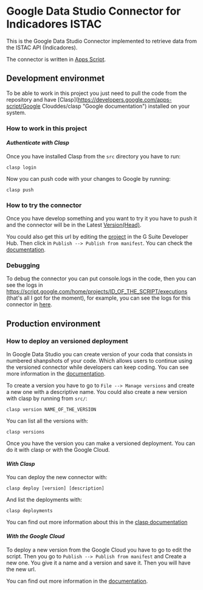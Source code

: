 # Google Data Studio Connector for Indicadores ISTAC

This is the Google Data Studio Connector implemented to retrieve data from the ISTAC API (Indicadores).

The connector is written in [Apps Script](https://developers.google.com/apps-script/ "Google documentation").

## Development environmet

To be able to work in this project you just need to pull the code from the repository and have [Clasp](https://developers.google.com/apps-script/Google Clouddes/clasp "Google documentation") installed on your system.

### How to work in this project

#### _Authenticate with Clasp_

Once you have installed Clasp from the `src` directory you have to run:

```clasp login```

Now you can push code with your changes to Google by running:

```clasp push```

### How to try the connector

Once you have develop something and you want to try it you have to push it and the connector will be in the Latest [Version(Head)](https://script.google.com/macros/library/d/16Vm8KjdpnjBEedolHrcc7HHRK0BShsG8rTy9ObQBGuz5kbLTwgEBnjv6/5 "Latest Version").

You could also get this url by editing the [project](https://script.google.com/home) in the G Suite Developer Hub. Then click in `Publish --> Publish from manifest`. You can check the [documentation](https://developers.google.com/datastudio/connector/use).

### Debugging

To debug the connector you can put console.logs in the code, then you can see the logs in https://script.google.com/home/projects/ID_OF_THE_SCRIPT/executions (that's all I got for the moment), for example, you can see the logs for this connector in [here](https://script.google.com/home/projects/1eerQGH50a5TQZmNAcgIjXz2vuoQfgSsH2ShhQFZE0u0pWngrgC1_EYZl/executions).

## Production environment

### How to deploy an versioned deployment

In Google Data Studio you can create version of your coda that consists in numbered shanpshots of your code. Which allows users to continue using the versioned connector while developers can keep coding. You can see more information in the [documentation](https://developers.google.com/apps-script/concepts/deployments).

To create a version you have to go to `File --> Manage versions` and create a new one with a descriptive name. You could also create a new version with clasp by running from `src/`:

```clasp version NAME_OF_THE_VERSION```

You can list all the versions with:

```clasp versions```

Once you have the version you can make a versioned deployment. You can do it with clasp or with the Google Cloud.

#### _With Clasp_

You can deploy the new connector with:

```clasp deploy [version] [description]```

And list the deployments with:

 ```clasp deployments```

You can find out more information about this in the [clasp documentation](https://developers.google.com/apps-script/guides/clasp)

#### _With the Google Cloud_

To deploy a new version from the Google Cloud you have to go to edit the script. Then you go to `Publish --> Publish from manifest` and Create a new one. You give it a name and a version and save it. Then you will have the new url.

You can find out more information in the [documentation](https://developers.google.com/datastudio/connector/deploy).

